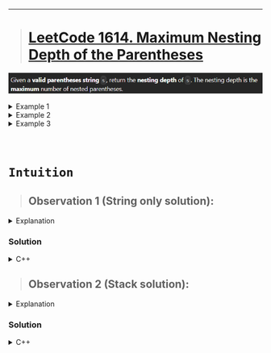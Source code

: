
---

> # [**LeetCode 1614. Maximum Nesting Depth of the Parentheses**](https://leetcode.com/problems/maximum-nesting-depth-of-the-parentheses/)

![](20241231072923.png)

<details>
<summary>Example 1</summary>

```cpp
Input: s = "(1+(2*3)+((8)/4))+1"

Output: 3

Explanation:

Digit 8 is inside of 3 nested parentheses in the string.
```

</details>

<details>
<summary>Example 2</summary>

```cpp
Input: s = "(1)+((2))+(((3)))"

Output: 3

Explanation:

Digit 3 is inside of 3 nested parentheses in the string.
```

</details>

<details>
<summary>Example 3</summary>

```cpp
Input: s = "()(())((()()))"

Output: 3
```

</details>

&nbsp;

# **`Intuition`**

> ## Observation 1 (String only solution):

<details>
<summary>Explanation</summary>

1. Keep in mind that, the given parentheses string is already a valid parentheses string.
2. The only thing we have to do is keeping track or maintain a calculation of open and closing bracket and not include them in the result string.

</details>


### Solution

<details>
<summary>C++</summary>

```cpp
// Time Complexity:
// Space Complexity: 
class Solution
{
public:
    string removeOuterParentheses(string s)
    {
        int cnt = 0;
        string result = "";

        for (auto i : s)
        {
            if (i == '(')
            {
                if (cnt > 0)
                    result += i;
                ++cnt;
            }
            else
            {
                if (cnt > 1)
                    result += i;
                --cnt;
            }
        }

        return result;
    }
};
```
</details>


> ## Observation 2 (Stack solution):

<details>
<summary>Explanation</summary>

1. When the stack is empty this indicates that any upcoming parenthesis is the outermost parenthesis. So, when the stack is not empty only then add the parenthesis to the result string. 
2. For closing tag, we will delete from stack if it is not the outermost parenthesis. The stack size is 1 indicates stack only contains outermost "(". So, delete from the stack and add to result when the stack has size more than 1. 

</details>


### Solution

<details>
<summary>C++</summary>

```cpp
class Solution {
public:
    string removeOuterParentheses(string s) {
        string res = "";
        stack<char> st;

        for (char ch : s) {
            if (ch == '(') {
                if (!st.empty())
                    res += '(';
                st.push('(');
            } else {
                if (st.size() > 1)
                    res += ')';
                st.pop();
            }
        }

        return res;
    }
};
```
</details>


